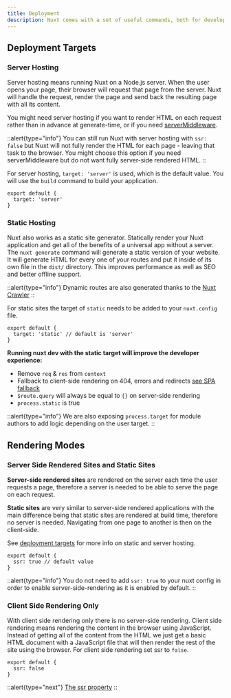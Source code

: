 ```yaml
---
title: Deployment
description: Nuxt comes with a set of useful commands, both for development and production purpose.
---
```

## Deployment Targets

### Server Hosting

Server hosting means running Nuxt on a Node.js server. When the user opens your page, their browser will request that page from the server. Nuxt will handle the request, render the page and send back the resulting page with all its content.

You might need server hosting if you want to render HTML on each request rather than in advance at generate-time, or if you need [serverMiddleware](/docs/configuration-glossary/configuration-servermiddleware). 

::alert{type="info"}
You can still run Nuxt with server hosting with `ssr: false` but Nuxt will not fully render the HTML for each page - leaving that task to the browser. You might choose this option if you need serverMiddleware but do not want fully server-side rendered HTML.
::

For server hosting, `target: 'server'` is used, which is the default value. You will use the `build` command to build your application.

```js{}[nuxt.config.js]
export default {
  target: 'server'
}
```

### Static Hosting

Nuxt also works as a static site generator. Statically render your Nuxt application and get all of the benefits of a universal app without a server. The `nuxt generate` command will generate a static version of your website. It will generate HTML for every one of your routes and put it inside of its own file in the `dist/` directory. This improves performance as well as SEO and better offline support.

::alert{type="info"}
Dynamic routes are also generated thanks to the [Nuxt Crawler](/docs/configuration-glossary/configuration-generate#crawler)
::

For static sites the target of `static` needs to be added to your `nuxt.config` file.

```js{}[nuxt.config.js]
export default {
  target: 'static' // default is 'server'
}
```

**Running nuxt dev with the static target will improve the developer experience:**

- Remove `req` & `res` from `context`
- Fallback to client-side rendering on 404, errors and redirects [see SPA fallback](/docs/concepts/static-site-generation#spa-fallback)
- `$route.query` will always be equal to `{}` on server-side rendering
- `process.static` is true

::alert{type="info"}
We are also exposing `process.target` for module authors to add logic depending on the user target.
::

## Rendering Modes

### Server Side Rendered Sites and Static Sites

**Server-side rendered sites** are rendered on the server each time the user requests a page, therefore a server is needed to be able to serve the page on each request.

**Static sites** are very similar to server-side rendered applications with the main difference being that static sites are rendered at build time, therefore no server is needed. Navigating from one page to another is then on the client-side.

See [deployment targets](/docs/features/deployment-targets) for more info on static and server hosting.

```js{}[nuxt.config.js]
export default {
  ssr: true // default value
}
```

::alert{type="info"}
You do not need to add `ssr: true` to your nuxt config in order to enable server-side-rendering as it is enabled by default.
::

### Client Side Rendering Only

With client side rendering only there is no server-side rendering. Client side rendering means rendering the content in the browser using JavaScript. Instead of getting all of the content from the HTML we just get a basic HTML document with a JavaScript file that will then render the rest of the site using the browser. For client side rendering set ssr to `false`.

```js{}[nuxt.config.js]
export default {
  ssr: false
}
```

::alert{type="next"}
[The ssr property](/docs/configuration-glossary/configuration-ssr)
::
